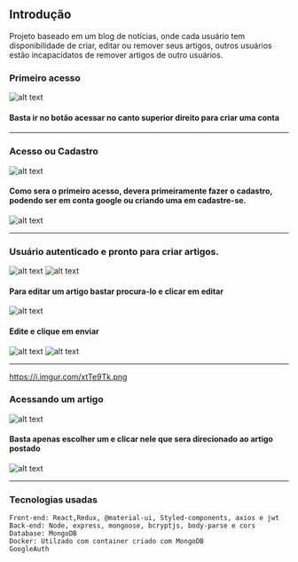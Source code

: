## Introdução

Projeto baseado em um blog de notícias, onde cada usuário tem disponibilidade de criar, editar ou remover seus artigos, outros usuários estão incapacidatos de remover artigos de outro usuários.

### Primeiro acesso

![alt text](https://i.imgur.com/bmkxJ9V.png)

#### Basta ir no botão acessar no canto superior direito para criar uma conta
______________________________________________________________________________________________________

### Acesso ou Cadastro

![alt text](https://i.imgur.com/AMLWgJx.png)

#### Como sera o primeiro acesso, devera primeiramente fazer o cadastro, podendo ser em conta google ou criando uma em cadastre-se.

![alt text](https://i.imgur.com/Bc71BDD.png)
______________________________________________________________________________________________________

### Usuário autenticado e pronto para criar artigos.

![alt text](https://i.imgur.com/kgsXKEY.png)
![alt text](https://i.imgur.com/qifChDk.png)

#### Para editar um artigo bastar procura-lo e clicar em editar 

![alt text](https://i.imgur.com/GePQqJn.pn)

#### Edite e clique em enviar

![alt text](https://i.imgur.com/o0RgfLh.png)
![alt text](https://i.imgur.com/g6Pslw5.png)

______________________________________________________________________________________________________

https://i.imgur.com/xtTe9Tk.png

### Acessando um artigo

![alt text](https://i.imgur.com/xtTe9Tk.png)

#### Basta apenas escolher um e clicar nele que sera direcionado ao artigo postado
![alt text](https://i.imgur.com/Bc71BDD.png)
______________________________________________________________________________________________________



### Tecnologias usadas
    Front-end: React,Redux, @material-ui, Styled-components, axios e jwt
    Back-end: Node, express, mongoose, bcryptjs, body-parse e cors
    Database: MongoDB
    Docker: Utilzado com container criado com MongoDB
    GoogleAuth
    


